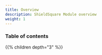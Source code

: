 ```yaml
---
title: Overview
description: ShieldSquare Module overview
weight: 1
---
```


### Table of contents

{{% children depth="3" %}}
